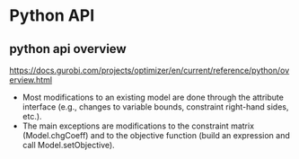 # Python API

## python api overview
https://docs.gurobi.com/projects/optimizer/en/current/reference/python/overview.html
- Most modifications to an existing model are done through the attribute interface (e.g., changes to variable bounds, constraint right-hand sides, etc.).
- The main exceptions are modifications to the constraint matrix (Model.chgCoeff) and to the objective function (build an expression and call Model.setObjective).

